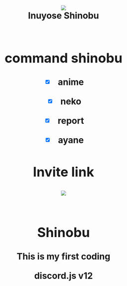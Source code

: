 <h1 align="center">
  <a href="https://github.com/yuki0912/shinobu"><img src="https://static.zerochan.net/Inuyose.Shinobu.full.3148762.jpg" avtar_c_icon"></a>
  <br>
  Inuyose Shinobu
  <br>
  <br>
<h11>





## command shinobu
- [x] anime
- [x] neko
- [x] report 
- [x] ayane



 ## Invite link
<a href="https://discord.gg/huM4KG7KnS"><img src="https://cdn.discordapp.com/attachments/1065852285151883347/1095751205189320806/153.png"/></a>
<br><br>
    

## Shinobu
This is my first coding 

discord.js v12
